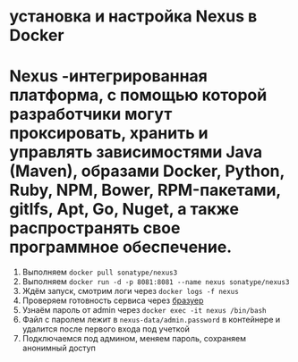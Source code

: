 # установка и настройка Nexus в Docker
# Nexus -интегрированная платформа, с помощью которой разработчики могут проксировать, хранить и управлять зависимостями Java (Maven), образами Docker, Python, Ruby, NPM, Bower, RPM-пакетами, gitlfs, Apt, Go, Nuget, а также распространять свое программное обеспечение.

1. Выполняем `docker pull sonatype/nexus3`
2. Выполняем `docker run -d -p 8081:8081 --name nexus sonatype/nexus3`
3. Ждём запуск, смотрим логи через `docker logs -f nexus`
4. Проверяем готовность сервиса через [бразуер](http://localhost:8081)
5. Узнаём пароль от admin через `docker exec -it nexus /bin/bash`
6. Файл с паролем лежит в `nexus-data/admin.password` в контейнере и удалится после первого входа под учеткой
7. Подключаемся под админом, меняем пароль, сохраняем анонимный доступ